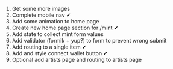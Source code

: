 1. Get some more images
2. Complete mobile nav ✔
3. Add some animation to home page
4. Create new home page section for /mint ✔
5. Add state to collect mint form values
6. Add validator (formik + yup?) to form to prevent wrong submit
7. Add routing to a single item ✔
8. Add and style connect wallet button ✔
9. Optional add artists page and routing to artists page